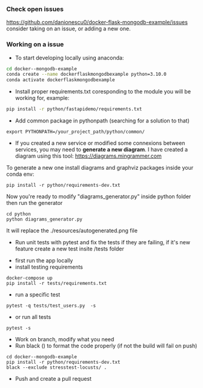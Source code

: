 
### Check open issues 

https://github.com/danionescu0/docker-flask-mongodb-example/issues consider taking on an issue, or adding a new one.

### Working on a issue 

* To start developing locally using anaconda:
````bash
cd docker--mongodb-example
conda create --name dockerflaskmongodbexample python=3.10.0
conda activate dockerflaskmongodbexample
````

* Install proper requirements.txt coresponding to the module you will be working for, example:
````bash
pip install -r python/fastapidemo/requirements.txt
````

* Add common package in pythonpath (searching for a solution to that)
````
export PYTHONPATH=/your_project_path/python/common/
````

* If you created a new service or modified some connexions between services, you may need to **generate a new diagram**.
I have created a diagram using this tool: https://diagrams.mingrammer.com


To generate a new one install diagrams and graphviz packages inside your conda env:
````
pip install -r python/requirements-dev.txt
````
Now you're ready to modify "diagrams_generator.py" inside python folder then run the generator
````
cd python
python diagrams_generator.py
````
It will replace the ./resources/autogenerated.png file

* Run unit tests with pytest and fix the tests if they are failing, if it's new feature create a new test insite /tests folder

- first run the app locally
- install testing requirements
````
docker-compose up
pip install -r tests/requirements.txt
````
- run a specific test
````
pytest -q tests/test_users.py  -s
````
- or run all tests
````
pytest -s
````
* Work on branch, modify what you need
* Run black () to format the code properly (if not the build will fail on push)
````
cd docker--mongodb-example
pip install -r python/requirements-dev.txt
black --exclude stresstest-locusts/ .
````

* Push and create a pull request

